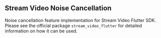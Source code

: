 ## Stream Video Noise Cancellation
Noise cancellation feature implementation for Stream Video Flutter SDK. Please see the official package `stream_video_flutter` for detailed information on how it can be used. 
